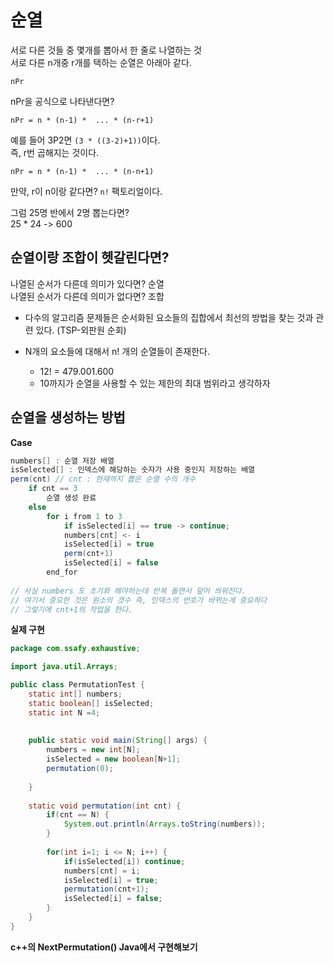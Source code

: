 # 순열 
서로 다른 것들 중 몇개를 뽑아서 한 줄로 나열하는 것  
서로 다른 n개중 r개를 택하는 순열은 아래아 같다.  
```
nPr   
```
nPr을 공식으로 나타낸다면?   
```
nPr = n * (n-1) *  ... * (n-r+1)
```
예를 들어 3P2면 `(3 * ((3-2)+1))`이다.     
즉, r번 곱해지는 것이다.  
    
```   
nPr = n * (n-1) *  ... * (n-n+1)  
```
만약, r이 n이랑 같다면? `n!` 팩토리얼이다.  
   

그럼 25명 반에서 2명 뽑는다면?  
25 * 24 -> 600    
          
	  
## 순열이랑 조합이 헷갈린다면?     
나열된 순서가 다른데 의미가 있다면? 순열      
나열된 순서가 다른데 의미가 없다면? 조합           
    
* 다수의 알고리즘 문제들은 순서화된 요소들의 집합에서 최선의 방법을 찾는 것과 관련 있다. (TSP-외판원 순회)        
    
* N개의 요소들에 대해서 n! 개의 순열들이 존재한다.  
  * 12! = 479.001.600     
  * 10까지가 순열을 사용할 수 있는 제한의 최대 범위라고 생각하자           
  
## 순열을 생성하는 방법

**Case**
```java
numbers[] : 순열 저장 배열 
isSelected[] : 인덱스에 해당하는 숫자가 사용 중인지 저장하는 배열  
perm(cnt) // cnt : 현재까지 뽑은 순열 수의 개수  
    if cnt == 3
        순열 생성 완료 
    else
        for i from 1 to 3
            if isSelected[i] == true -> continue;
            numbers[cnt] <- i
            isSelected[i] = true
            perm(cnt+1)
            isSelected[i] = false
        end_for
            
// 사실 numbers 도 초기화 해야하는데 반복 돌면서 덮어 씌워진다.            
// 여기서 중요한 것은 원소의 갯수 즉, 인덱스의 번호가 바뀌는게 중요하다
// 그렇기에 cnt+1의 작업을 한다.   
```
    
**실제 구현**   
```java
package com.ssafy.exhaustive;

import java.util.Arrays;

public class PermutationTest {
	static int[] numbers;
	static boolean[] isSelected;
	static int N =4;
	
	
	public static void main(String[] args) {
		numbers = new int[N];
		isSelected = new boolean[N+1];
		permutation(0);
		
	}
	
	static void permutation(int cnt) {
		if(cnt == N) {
			System.out.println(Arrays.toString(numbers));
		}
		
		for(int i=1; i <= N; i++) {
			if(isSelected[i]) continue;
			numbers[cnt] = i; 
			isSelected[i] = true;
			permutation(cnt+1);
			isSelected[i] = false;
		}
	}
}
```

**c++의 NextPermutation() Java에서 구현해보기**   
```java
```
